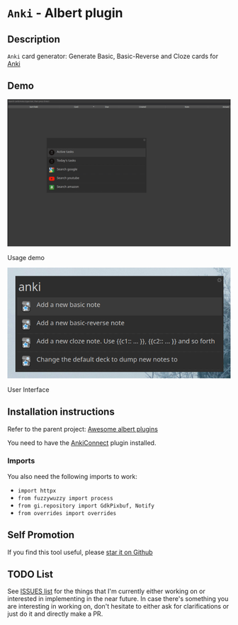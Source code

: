 # `Anki` - Albert plugin

## Description

`Anki` card generator: Generate Basic, Basic-Reverse and Cloze cards for [Anki](https://apps.ankiweb.net/)

## Demo

![Usage demo](misc/anki.gif)

Usage demo

![User Interface](misc/anki0.png)

User Interface

## Installation instructions

Refer to the parent project: [Awesome albert plugins](https://github.com/bergercookie/awesome-albert-plugins)

You need to have the [AnkiConnect](https://ankiweb.net/shared/info/2055492159)
plugin installed.

### Imports

You also need the following imports to work:

- `import httpx`
- `from fuzzywuzzy import process`
- `from gi.repository import GdkPixbuf, Notify`
- `from overrides import overrides`

## Self Promotion

If you find this tool useful, please [star it on Github](https://github.com/bergercookie/awesome-albert-plugins)

## TODO List

See [ISSUES list](https://github.com/bergercookie/awesome-albert-plugins/issues)
for the things that I'm currently either working on or interested in
implementing in the near future. In case there's something you are interesting
in working on, don't hesitate to either ask for clarifications or just do it and
directly make a PR.
